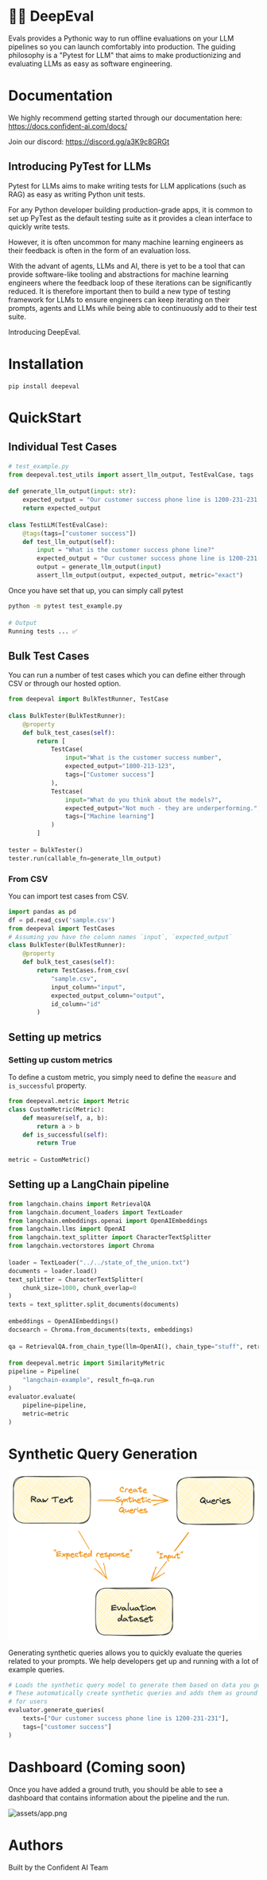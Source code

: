 # 👩‍⚖️ DeepEval

Evals provides a Pythonic way to run offline evaluations on your LLM pipelines so you can launch comfortably into production. The guiding philosophy is a "Pytest for LLM" that aims to make productionizing and evaluating LLMs as easy as software engineering.

# Documentation

We highly recommend getting started through our documentation here: https://docs.confident-ai.com/docs/

Join our discord: https://discord.gg/a3K9c8GRGt

## Introducing PyTest for LLMs

Pytest for LLMs aims to make writing tests for LLM applications (such as RAG) as easy as writing Python unit tests.

For any Python developer building production-grade apps, it is common to set up PyTest as the default testing suite as it provides a clean interface to quickly write tests.

However, it is often uncommon for many machine learning engineers as their feedback is often in the form of an evaluation loss.

With the advant of agents, LLMs and AI, there is yet to be a tool that can provide software-like tooling and abstractions for machine learning engineers where the feedback loop of these iterations can be significantly reduced.
It is therefore important then to build a new type of testing framework for LLMs to ensure engineers can keep iterating on their prompts, agents and LLMs while being able to continuously add to their test suite. 

Introducing DeepEval.


# Installation

```
pip install deepeval
```

# QuickStart

## Individual Test Cases

```python
# test_example.py
from deepeval.test_utils import assert_llm_output, TestEvalCase, tags

def generate_llm_output(input: str):
    expected_output = "Our customer success phone line is 1200-231-231."
    return expected_output

class TestLLM(TestEvalCase):
    @tags(tags=["customer success"])
    def test_llm_output(self):
        input = "What is the customer success phone line?"
        expected_output = "Our customer success phone line is 1200-231-231."
        output = generate_llm_output(input)
        assert_llm_output(output, expected_output, metric="exact")
```

Once you have set that up, you can simply call pytest

```bash
python -m pytest test_example.py

# Output
Running tests ... ✅
```

## Bulk Test Cases

You can run a number of test cases which you can define either through CSV
or through our hosted option.

```python
from deepeval import BulkTestRunner, TestCase

class BulkTester(BulkTestRunner):
    @property
    def bulk_test_cases(self):
        return [
            TestCase(
                input="What is the customer success number",
                expected_output="1800-213-123",
                tags=["Customer success"]
            ),
            Testcase(
                input="What do you think about the models?",
                expected_output="Not much - they are underperforming.",
                tags=["Machine learning"]
            )
        ]

tester = BulkTester()
tester.run(callable_fn=generate_llm_output)
```

### From CSV

You can import test cases from CSV.

```python
import pandas as pd
df = pd.read_csv('sample.csv')
from deepeval import TestCases
# Assuming you have the column names `input`, `expected_output`
class BulkTester(BulkTestRunner):
    @property
    def bulk_test_cases(self):
        return TestCases.from_csv(
            "sample.csv",
            input_column="input",
            expected_output_column="output",
            id_column="id"
        )

```

## Setting up metrics

### Setting up custom metrics

To define a custom metric, you simply need to define the `measure` and `is_successful` property.

```python
from deepeval.metric import Metric
class CustomMetric(Metric):
    def measure(self, a, b):
        return a > b
    def is_successful(self):
        return True

metric = CustomMetric()
```

## Setting up a LangChain pipeline

```python
from langchain.chains import RetrievalQA
from langchain.document_loaders import TextLoader
from langchain.embeddings.openai import OpenAIEmbeddings
from langchain.llms import OpenAI
from langchain.text_splitter import CharacterTextSplitter
from langchain.vectorstores import Chroma

loader = TextLoader("../../state_of_the_union.txt")
documents = loader.load()
text_splitter = CharacterTextSplitter(
    chunk_size=1000, chunk_overlap=0
)
texts = text_splitter.split_documents(documents)

embeddings = OpenAIEmbeddings()
docsearch = Chroma.from_documents(texts, embeddings)

qa = RetrievalQA.from_chain_type(llm=OpenAI(), chain_type="stuff", retriever=docsearch.as_retriever())

from deepeval.metric import SimilarityMetric
pipeline = Pipeline(
    "langchain-example", result_fn=qa.run
)
evaluator.evaluate(
    pipeline=pipeline, 
    metric=metric
)
```

# Synthetic Query Generation 

![Synthetic Queries](assets/synthetic-query-generation.png)

Generating synthetic queries allows you to quickly evaluate the queries related to your prompts.
We help developers get up and running with a lot of example queries.

```python
# Loads the synthetic query model to generate them based on data you get.
# These automatically create synthetic queries and adds them as ground truth 
# for users
evaluator.generate_queries(
    texts=["Our customer success phone line is 1200-231-231"],
    tags=["customer success"]
)
```

# Dashboard (Coming soon)

Once you have added a ground truth, you should be able to see a dashboard that contains information about the pipeline and the run.

![assets/app.png](assets/app.png)

# Authors

Built by the Confident AI Team


